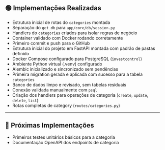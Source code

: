 ## 🟢 Implementações Realizadas
- Estrutura inicial de rotas do `categories` montada
- Separação do `get_db` para `app/core/db/session.py`
- Handlers do `categories` criados para isolar regras de negócio
- Container validado com Docker rodando corretamente
- Primeiro commit e push para o GitHub
- Estrutura inicial do projeto em FastAPI montada com padrão de pastas definido
- Docker Compose configurado para PostgreSQL (`investcontrol`)
- Ambiente Python virtual (.venv) configurado
- Alembic inicializado e sincronizado sem pendências
- Primeira migration gerada e aplicada com sucesso para a tabela `categories`
- Banco de dados limpo e revisado, sem tabelas residuais
- Conexão validada manualmente com `psql`
- Criação dos handlers para operações de categoria (`create`, `update`, `delete`, `list`)
- Rotas completas de category (`routes/categories.py`)

---

## 🔮 Próximas Implementações
- Primeiros testes unitários básicos para a categoria
- Documentação OpenAPI dos endpoints de categoria